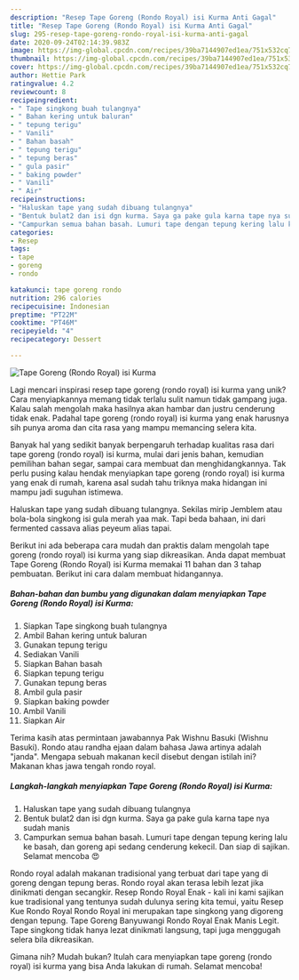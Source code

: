 ```yaml
---
description: "Resep Tape Goreng (Rondo Royal) isi Kurma Anti Gagal"
title: "Resep Tape Goreng (Rondo Royal) isi Kurma Anti Gagal"
slug: 295-resep-tape-goreng-rondo-royal-isi-kurma-anti-gagal
date: 2020-09-24T02:14:39.983Z
image: https://img-global.cpcdn.com/recipes/39ba7144907ed1ea/751x532cq70/tape-goreng-rondo-royal-isi-kurma-foto-resep-utama.jpg
thumbnail: https://img-global.cpcdn.com/recipes/39ba7144907ed1ea/751x532cq70/tape-goreng-rondo-royal-isi-kurma-foto-resep-utama.jpg
cover: https://img-global.cpcdn.com/recipes/39ba7144907ed1ea/751x532cq70/tape-goreng-rondo-royal-isi-kurma-foto-resep-utama.jpg
author: Hettie Park
ratingvalue: 4.2
reviewcount: 8
recipeingredient:
- " Tape singkong buah tulangnya"
- " Bahan kering untuk baluran"
- " tepung terigu"
- " Vanili"
- " Bahan basah"
- " tepung terigu"
- " tepung beras"
- " gula pasir"
- " baking powder"
- " Vanili"
- " Air"
recipeinstructions:
- "Haluskan tape yang sudah dibuang tulangnya"
- "Bentuk bulat2 dan isi dgn kurma. Saya ga pake gula karna tape nya sudah manis"
- "Campurkan semua bahan basah. Lumuri tape dengan tepung kering lalu ke basah, dan goreng api sedang cenderung kekecil. Dan siap di sajikan. Selamat mencoba 😍"
categories:
- Resep
tags:
- tape
- goreng
- rondo

katakunci: tape goreng rondo 
nutrition: 296 calories
recipecuisine: Indonesian
preptime: "PT22M"
cooktime: "PT46M"
recipeyield: "4"
recipecategory: Dessert

---
```



![Tape Goreng (Rondo Royal) isi Kurma](https://img-global.cpcdn.com/recipes/39ba7144907ed1ea/751x532cq70/tape-goreng-rondo-royal-isi-kurma-foto-resep-utama.jpg)

Lagi mencari inspirasi resep tape goreng (rondo royal) isi kurma yang unik? Cara menyiapkannya memang tidak terlalu sulit namun tidak gampang juga. Kalau salah mengolah maka hasilnya akan hambar dan justru cenderung tidak enak. Padahal tape goreng (rondo royal) isi kurma yang enak harusnya sih punya aroma dan cita rasa yang mampu memancing selera kita.

Banyak hal yang sedikit banyak berpengaruh terhadap kualitas rasa dari tape goreng (rondo royal) isi kurma, mulai dari jenis bahan, kemudian pemilihan bahan segar, sampai cara membuat dan menghidangkannya. Tak perlu pusing kalau hendak menyiapkan tape goreng (rondo royal) isi kurma yang enak di rumah, karena asal sudah tahu triknya maka hidangan ini mampu jadi suguhan istimewa.

Haluskan tape yang sudah dibuang tulangnya. Sekilas mirip Jemblem atau bola-bola singkong isi gula merah yaa mak. Tapi beda bahaan, ini dari fermented cassava alias peyeum alias tapai.


Berikut ini ada beberapa cara mudah dan praktis dalam mengolah tape goreng (rondo royal) isi kurma yang siap dikreasikan. Anda dapat membuat Tape Goreng (Rondo Royal) isi Kurma memakai 11 bahan dan 3 tahap pembuatan. Berikut ini cara dalam membuat hidangannya.

<!--inarticleads1-->

##### Bahan-bahan dan bumbu yang digunakan dalam menyiapkan Tape Goreng (Rondo Royal) isi Kurma:

1. Siapkan  Tape singkong buah tulangnya
1. Ambil  Bahan kering untuk baluran
1. Gunakan  tepung terigu
1. Sediakan  Vanili
1. Siapkan  Bahan basah
1. Siapkan  tepung terigu
1. Gunakan  tepung beras
1. Ambil  gula pasir
1. Siapkan  baking powder
1. Ambil  Vanili
1. Siapkan  Air


Terima kasih atas permintaan jawabannya Pak Wishnu Basuki (Wishnu Basuki). Rondo atau randha ejaan dalam bahasa Jawa artinya adalah &#34;janda&#34;. Mengapa sebuah makanan kecil disebut dengan istilah ini? Makanan khas jawa tengah rondo royal. 

<!--inarticleads2-->

##### Langkah-langkah menyiapkan Tape Goreng (Rondo Royal) isi Kurma:

1. Haluskan tape yang sudah dibuang tulangnya
1. Bentuk bulat2 dan isi dgn kurma. Saya ga pake gula karna tape nya sudah manis
1. Campurkan semua bahan basah. Lumuri tape dengan tepung kering lalu ke basah, dan goreng api sedang cenderung kekecil. Dan siap di sajikan. Selamat mencoba 😍


Rondo royal adalah makanan tradisional yang terbuat dari tape yang di goreng dengan tepung beras. Rondo royal akan terasa lebih lezat jika dinikmati dengan secangkir. Resep Rondo Royal Enak - kali ini kami sajikan kue tradisional yang tentunya sudah dulunya sering kita temui, yaitu Resep Kue Rondo Royal Rondo Royal ini merupakan tape singkong yang digoreng dengan tepung. Tape Goreng Banyuwangi Rondo Royal Enak Manis Legit. Tape singkong tidak hanya lezat dinikmati langsung, tapi juga menggugah selera bila dikreasikan. 

Gimana nih? Mudah bukan? Itulah cara menyiapkan tape goreng (rondo royal) isi kurma yang bisa Anda lakukan di rumah. Selamat mencoba!
